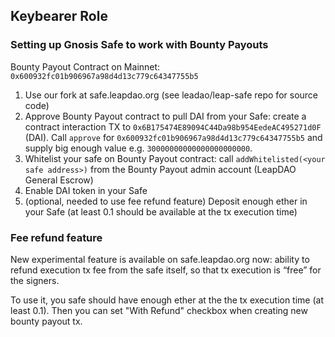 ## Keybearer Role


### Setting up Gnosis Safe to work with Bounty Payouts

Bounty Payout Contract on Mainnet: `0x600932fc01b906967a98d4d13c779c64347755b5`

1. Use our fork at safe.leapdao.org (see leadao/leap-safe repo for source code)
2. Approve Bounty Payout contract to pull DAI from your Safe: create a contract interaction TX to `0x6B175474E89094C44Da98b954EedeAC495271d0F` (DAI). Call `approve` for `0x600932fc01b906967a98d4d13c779c64347755b5` and supply big enough value e.g. `30000000000000000000000`.
3. Whitelist your safe on Bounty Payout contract: call `addWhitelisted(<your safe address>)` from the Bounty Payout admin account (LeapDAO General Escrow) 
4. Enable DAI token in your Safe
5. (optional, needed to use fee refund feature) Deposit enough ether in your Safe (at least 0.1 should be available at the tx execution time)

### Fee refund feature

New experimental feature is available on safe.leapdao.org now: ability to refund execution tx fee from the safe itself, so that tx execution is “free” for the signers.

To use it, you safe should have enough ether at the the tx execution time (at least 0.1). Then you can set "With Refund" checkbox when creating new bounty payout tx.
